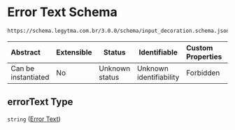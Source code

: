 # Error Text Schema

```txt
https://schema.legytma.com.br/3.0.0/schema/input_decoration.schema.json#/properties/errorText
```




| Abstract            | Extensible | Status         | Identifiable            | Custom Properties | Additional Properties | Access Restrictions | Defined In                                                                                      |
| :------------------ | ---------- | -------------- | ----------------------- | :---------------- | --------------------- | ------------------- | ----------------------------------------------------------------------------------------------- |
| Can be instantiated | No         | Unknown status | Unknown identifiability | Forbidden         | Allowed               | none                | [input_decoration.schema.json\*](../schema/input_decoration.schema.json) |

## errorText Type

`string` ([Error Text](input_decoration-properties-error-text.md))
